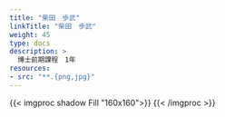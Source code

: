 ```yaml
---
title: "柴田　歩武"
linkTitle: "柴田　歩武"
weight: 45
type: docs
description: >
  博士前期課程　1年
resources:
- src: "**.{png,jpg}"
---
```


{{< imgproc shadow Fill "160x160">}}
{{< /imgproc >}}




